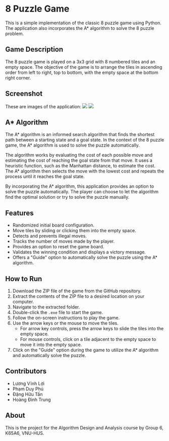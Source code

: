 # 8 Puzzle Game

This is a simple implementation of the classic 8 puzzle game using Python. The application also incorporates the A* algorithm to solve the 8 puzzle problem.

## Game Description

The 8 puzzle game is played on a 3x3 grid with 8 numbered tiles and an empty space. The objective of the game is to arrange the tiles in ascending order from left to right, top to bottom, with the empty space at the bottom right corner.

## Screenshot
These are images of the application:
![](https://imgur.com/UUyeLwD.png)
![](https://imgur.com/D6XqyeC.png)

## A* Algorithm

The A* algorithm is an informed search algorithm that finds the shortest path between a starting state and a goal state. In the context of the 8 puzzle game, the A* algorithm is used to solve the puzzle automatically.

The algorithm works by evaluating the cost of each possible move and estimating the cost of reaching the goal state from that move. It uses a heuristic function, such as the Manhattan distance, to estimate the cost. The A* algorithm then selects the move with the lowest cost and repeats the process until it reaches the goal state.

By incorporating the A* algorithm, this application provides an option to solve the puzzle automatically. The player can choose to let the algorithm find the optimal solution or try to solve the puzzle manually.

## Features

- Randomized initial board configuration.
- Move tiles by sliding or clicking them into the empty space.
- Detects and prevents illegal moves.
- Tracks the number of moves made by the player.
- Provides an option to reset the game board.
- Validates the winning condition and displays a victory message.
- Offers a "Guide" option to automatically solve the puzzle using the A* algorithm.

## How to Run

1. Download the ZIP file of the game from the GitHub repository.
2. Extract the contents of the ZIP file to a desired location on your computer.
3. Navigate to the extracted folder.
4. Double-click the `.exe` file to start the game.
5. Follow the on-screen instructions to play the game.
6. Use the arrow keys or the mouse to move the tiles.
   - For arrow key controls, press the arrow keys to slide the tiles into the empty space.
   - For mouse controls, click on a tile adjacent to the empty space to move it into the empty space.
7. Click on the "Guide" option during the game to utilize the A* algorithm and automatically solve the puzzle.


## Contributors
- Lương Vĩnh Lợi
- Phạm Duy Phú
- Đặng Hữu Tấn
- Hoàng Đình Trung

## About
This is the project for the Algorithm Design and Analysis course by Group 6, K65A6, VNU-HUS.
